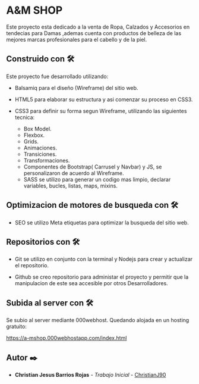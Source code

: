 #  A&M SHOP
Este proyecto esta dedicado a la venta de Ropa, Calzados y Accesorios 
      en tendecias para Damas ,ademas cuenta con productos de belleza 
      de las mejores marcas profesionales para el cabello 
      y de la piel.

## Construido con 🛠️
 Este proyecto fue desarrollado utilizando:
 
 - Balsamiq para el diseño (Wireframe)  del sitio web.
 
 - HTML5 para elaborar su estructura y asi comenzar su proceso en CSS3.
 
 - CSS3 para definir su forma segun Wireframe, utilizando las siguientes tecnica:
    * Box Model.
    * Flexbox.
    * Grids.
    * Animaciones.
    * Transiciones.
    * Transformaciones.
    * Componentes de Bootstrap( Carrusel y Navbar) y JS, se personalizaron de acuerdo al Wireframe.
    * SASS se utilizo para generar un codigo mas limpio, declarar variables, bucles, listas, maps, mixins.
 
 ## Optimizacion de motores de busqueda con 🛠️
 
 - SEO se utilizo Meta etiquetas para optimizar la busqueda del sitio web.

 ## Repositorios con 🛠️
 
 - Git se utilizo en conjunto con la terminal y Nodejs para crear y actualizar el repositorio.
 
 - Github se creo repositorio para administar el proyecto y permitir que la manipulacion de este sea accesible por otros Desarrolladores.
 
 ## Subida al server con 🛠️

 Se subio al server mediante 000webhost. Quedando alojada en un hosting gratuito:
 
 https://a-mshop.000webhostapp.com/index.html
 
## Autor ✒️

* **Christian Jesus Barrios Rojas** - *Trabajo Inicial* - [ChristianJ90](https://github.com/ChristianJ90) 
